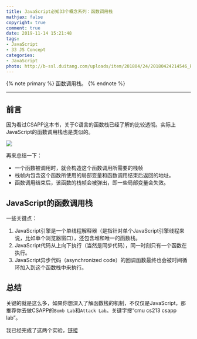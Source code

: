 ```yaml
---
title: JavaScript必知33个概念系列：函数调用栈
mathjax: false
copyright: true
comment: true
date: 2019-11-14 15:21:48
tags:
- JavaScript
- 33 JS Concept
categories:
- JavaScript
photo: http://b-ssl.duitang.com/uploads/item/201804/24/20180424214546_Ru3vN.png
---
```


{% note primary %}
函数调用栈。
{% endnote %}

<!-- more -->

---

## 前言

因为看过CSAPP这本书，关于C语言的函数栈已经了解的比较透彻。实际上JavaScript的函数调用栈也是类似的。

![](stackframe.png)

再来总结一下：
- 一个函数被调用时，就会构造这个函数调用所需要的栈帧
- 栈帧内包含这个函数所使用的局部变量和函数调用结束后返回的地址。
- 函数调用结束后，该函数的栈帧会被弹出，即一些局部变量会失效。


## JavaScript的函数调用栈

一些关键点：

1. JavaScript引擎是一个单线程解释器（是指针对单个JavaScript引擎线程来说，比如单个浏览器窗口），还包含堆和唯一的函数栈。
2. JavaScript代码从上向下执行（当然是同步代码），同一时刻只有一个函数在执行。
3. JavaScript异步代码（asynchronized code）的回调函数最终也会被时间循环加入到这个函数栈中来执行。

## 总结

关键的就是这么多，如果你想深入了解函数栈的机制，不仅仅是JavaScript，那推荐你去做CSAPP的`Bomb Lab`和`Attack Lab`。关键字搜“cmu cs213 csapp lab”。

我已经完成了这两个实验，[链接](http://blog.scarboroughcoral.top/tags/CSAPP-Lab/)